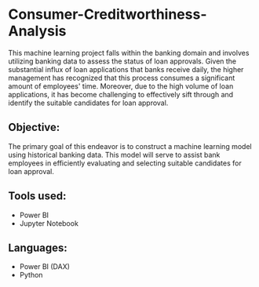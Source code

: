 # Consumer-Creditworthiness-Analysis

This machine learning project falls within the banking domain and involves utilizing banking data to assess the status of loan approvals. Given the substantial influx of loan applications that banks receive daily, the higher management has recognized that this process consumes a significant amount of employees' time. Moreover, due to the high volume of loan applications, it has become challenging to effectively sift through and identify the suitable candidates for loan approval.

## Objective:
The primary goal of this endeavor is to construct a machine learning model using historical banking data. This model will serve to assist bank employees in efficiently evaluating and selecting suitable candidates for loan approval.

## Tools used:
* Power BI
* Jupyter Notebook

## Languages:
* Power BI (DAX)
* Python

